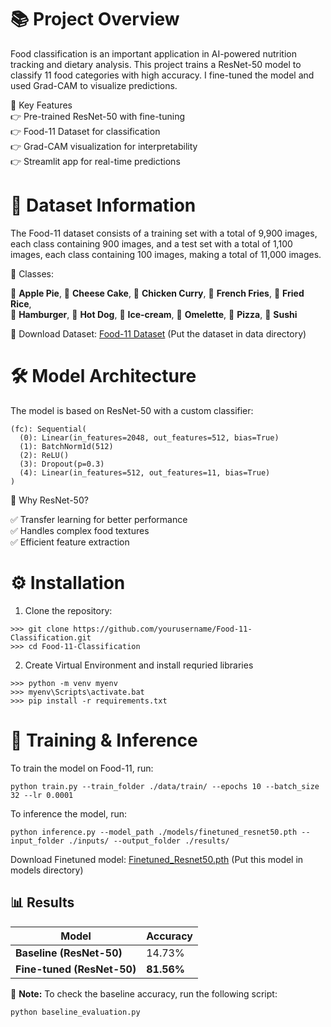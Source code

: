 # 📚 Project Overview

Food classification is an important application in AI-powered nutrition tracking and dietary analysis. This project trains a ResNet-50 model to classify 11 food categories with high accuracy. I fine-tuned the model and used Grad-CAM to visualize predictions.

📌 Key Features  
👉 Pre-trained ResNet-50 with fine-tuning  
👉 Food-11 Dataset for classification  
👉 Grad-CAM visualization for interpretability  
👉 Streamlit app for real-time predictions  

# 💂️ Dataset Information

The Food-11 dataset consists of a training set with a total of 9,900 images, each class containing 900 images, and a test set with a total of 1,100 images, each class containing 100 images, making a total of 11,000 images.

📌 Classes:    

🥧 **Apple Pie**, 🍰 **Cheese Cake**, 🍛 **Chicken Curry**, 🍟 **French Fries**, 🍚 **Fried Rice**,  
🍔 **Hamburger**, 🌭 **Hot Dog**, 🍦 **Ice-cream**, 🍳 **Omelette**, 🍕 **Pizza**, 🍣 **Sushi**


🔁 Download Dataset: [Food-11 Dataset](https://www.kaggle.com/datasets/imbikramsaha/food11) (Put the dataset in data directory)


# 🛠️ Model Architecture

The model is based on ResNet-50 with a custom classifier:

```
(fc): Sequential(
  (0): Linear(in_features=2048, out_features=512, bias=True)
  (1): BatchNorm1d(512)
  (2): ReLU()
  (3): Dropout(p=0.3)
  (4): Linear(in_features=512, out_features=11, bias=True)
)
```

📌 Why ResNet-50?  
  
✅ Transfer learning for better performance  
✅ Handles complex food textures  
✅ Efficient feature extraction  

# ⚙️ Installation

1. Clone the repository:

```
>>> git clone https://github.com/yourusername/Food-11-Classification.git
>>> cd Food-11-Classification
```

2. Create Virtual Environment and install requried libraries

```
>>> python -m venv myenv
>>> myenv\Scripts\activate.bat
>>> pip install -r requirements.txt
```

# 🚀 Training & Inference

To train the model on Food-11, run:

```
python train.py --train_folder ./data/train/ --epochs 10 --batch_size 32 --lr 0.0001
```

To inference the model, run:

```
python inference.py --model_path ./models/finetuned_resnet50.pth --input_folder ./inputs/ --output_folder ./results/
```

Download Finetuned model: [Finetuned_Resnet50.pth](https://drive.google.com/uc?export=download&id=1J5rgk2rBY7a8WGjuvTnd3p1C55pB-q87) (Put this model in models directory)

## 📊 Results  

| Model                  | Accuracy  |
|------------------------|-----------|
| **Baseline (ResNet-50)**  | 14.73%   |
|  **Fine-tuned (ResNet-50)** | **81.56%** |

📌 **Note:** To check the baseline accuracy, run the following script:  
```
python baseline_evaluation.py
```

